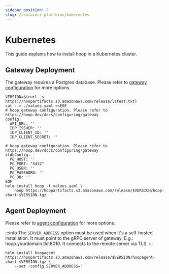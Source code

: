 ```yaml
---
sidebar_position: 2
slug: /container-platforms/kubernetes
---
```


# Kubernetes

This guide explains how to install hoop in a Kubernetes cluster.


## Gateway Deployment

The gateway requires a Postgres database. Please refer to [gateway configuration](../../configuring/gateway.md) for more options.

```shell
VERSION=$(curl -s https://hoopartifacts.s3.amazonaws.com/release/latest.txt)
cat - > ./values.yaml <<EOF
# hoop gateway configuration. Please refer to https://hoop.dev/docs/configuring/gateway
config:
  API_URL: ''
  IDP_ISSUER: ''
  IDP_CLIENT_ID: ''
  IDP_CLIENT_SECRET: ''

# hoop gateway configuration. Please refer to https://hoop.dev/docs/configuring/gateway
xtdbConfig:
  PG_HOST: ''
  PG_PORT: "5432"
  PG_USER: ''
  PG_PASSWORD: ''
  PG_DB: ''
EOF
helm install hoop -f values.yaml \
    hoop https://hoopartifacts.s3.amazonaws.com/release/$VERSION/hoop-chart-$VERSION.tgz
```

## Agent Deployment

Please refer to [agent configuration](../../configuring/agent.md) for more options.

:::info
The `SERVER_ADDRESS` option must be used when it's a self-hosted installation. It must point to the gRPC server of gateway. E.g.:
hoop.yourdomain.tld:8010. It connects to the remote server via TLS.
:::

```shell
helm install hoopagent https://hoopartifacts.s3.amazonaws.com/release/$VERSION/hoopagent-chart-$VERSION.tgz \
    --set 'config.SERVER_ADDRESS='
```
